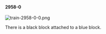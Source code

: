 #### 2958-0
![train-2958-0-0.png](https://github.com/lil-lab/nlvr/raw/master/nlvr/train/images/29/train-2958-0-0.png "train-2958-0-0.png")

There is a black block attached to a blue block.